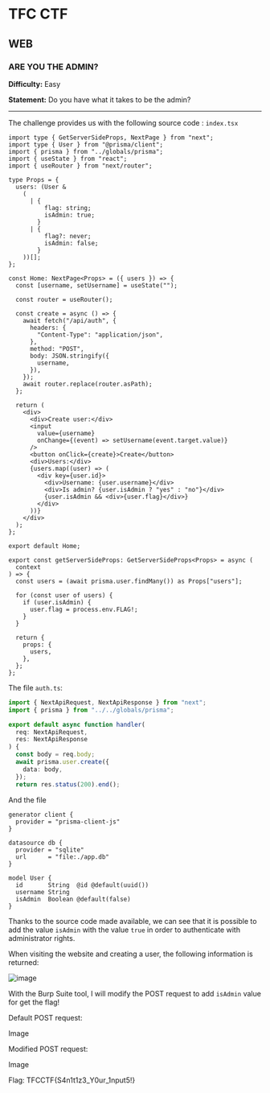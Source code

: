 # TFC CTF

## WEB

### ARE YOU THE ADMIN?

**Difficulty:** Easy

**Statement:** Do you have what it takes to be the admin?

***

The challenge provides us with the following source code : `index.tsx`

```tsx
import type { GetServerSideProps, NextPage } from "next";
import type { User } from "@prisma/client";
import { prisma } from "../globals/prisma";
import { useState } from "react";
import { useRouter } from "next/router";

type Props = {
  users: (User &
    (
      | {
          flag: string;
          isAdmin: true;
        }
      | {
          flag?: never;
          isAdmin: false;
        }
    ))[];
};

const Home: NextPage<Props> = ({ users }) => {
  const [username, setUsername] = useState("");

  const router = useRouter();

  const create = async () => {
    await fetch("/api/auth", {
      headers: {
        "Content-Type": "application/json",
      },
      method: "POST",
      body: JSON.stringify({
        username,
      }),
    });
    await router.replace(router.asPath);
  };

  return (
    <div>
      <div>Create user:</div>
      <input
        value={username}
        onChange={(event) => setUsername(event.target.value)}
      />
      <button onClick={create}>Create</button>
      <div>Users:</div>
      {users.map((user) => (
        <div key={user.id}>
          <div>Username: {user.username}</div>
          <div>Is admin? {user.isAdmin ? "yes" : "no"}</div>
          {user.isAdmin && <div>{user.flag}</div>}
        </div>
      ))}
    </div>
  );
};

export default Home;

export const getServerSideProps: GetServerSideProps<Props> = async (
  context
) => {
  const users = (await prisma.user.findMany()) as Props["users"];

  for (const user of users) {
    if (user.isAdmin) {
      user.flag = process.env.FLAG!;
    }
  }

  return {
    props: {
      users,
    },
  };
};
```

The file `auth.ts`:
```ts
import { NextApiRequest, NextApiResponse } from "next";
import { prisma } from "../../globals/prisma";

export default async function handler(
  req: NextApiRequest,
  res: NextApiResponse
) {
  const body = req.body;
  await prisma.user.create({
    data: body,
  });
  return res.status(200).end();
```

And the file 
```prisma
generator client {
  provider = "prisma-client-js"
}

datasource db {
  provider = "sqlite"
  url      = "file:./app.db"
}

model User {
  id       String  @id @default(uuid())
  username String
  isAdmin  Boolean @default(false)
}
```

Thanks to the source code made available, we can see that it is possible to add the value `isAdmin` with the value `true` in order to authenticate with administrator rights.

When visiting the website and creating a user, the following information is returned:

![image](https://user-images.githubusercontent.com/49941629/182031138-28323457-4a7c-4c20-890c-2ad70b254c66.png)

With the Burp Suite tool, I will modify the POST request to add `isAdmin` value for get the flag!

Default POST request:

Image

Modified POST request:

Image

Flag: TFCCTF{S4n1t1z3_Y0ur_1nput5!}
